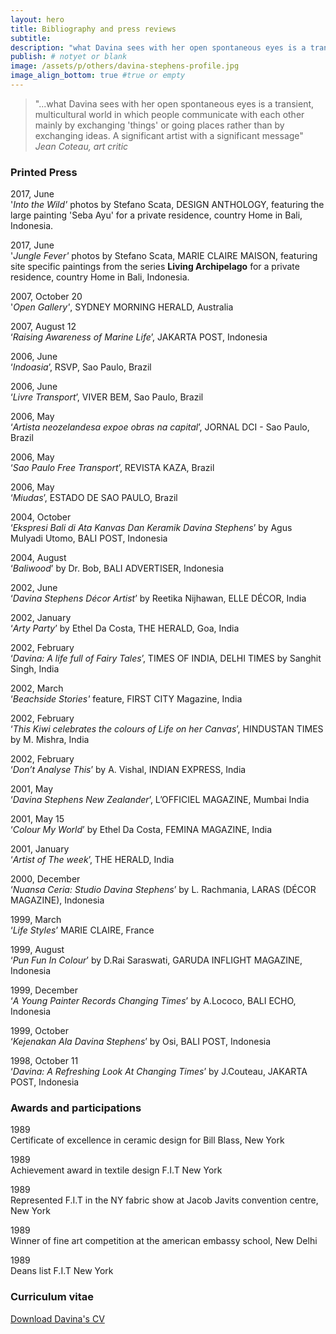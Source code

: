 ```yaml
---
layout: hero
title: Bibliography and press reviews
subtitle:
description: "what Davina sees with her open spontaneous eyes is a transient, multicultural world in which people communicate with each other mainly by exchanging things or going places rather than by exchanging ideas. A significant artist with a significant message _ Jean Coteau"
publish: # notyet or blank
image: /assets/p/others/davina-stephens-profile.jpg
image_align_bottom: true #true or empty
---
```


>"...what Davina sees with her open spontaneous eyes is a transient, multicultural world in which people communicate with each other mainly by exchanging 'things' or going places rather than by exchanging ideas. A significant artist with a significant message" _Jean Coteau, art critic_

### Printed Press

2017, June  
'_Into the Wild'_ photos by Stefano Scata, DESIGN ANTHOLOGY, featuring the large painting 'Seba Ayu' for a private residence, country Home in Bali, Indonesia.

2017, June  
'_Jungle Fever'_ photos by Stefano Scata, MARIE CLAIRE MAISON, featuring site specific paintings from the series **Living Archipelago** for a private residence, country Home in Bali, Indonesia.

2007, October 20   
'_Open Gallery'_, SYDNEY MORNING HERALD, Australia

2007, August 12   
‘_Raising Awareness of Marine Life_’, JAKARTA POST, Indonesia

2006, June    
‘_Indoasia_’, RSVP, Sao Paulo, Brazil

2006, June    
‘_Livre Transport_’, VIVER BEM, Sao Paulo, Brazil

2006, May   
‘_Artista neozelandesa expoe obras na capital_’, JORNAL DCI - Sao Paulo, Brazil

2006, May   
‘_Sao Paulo Free Transport_’, REVISTA KAZA, Brazil

2006, May   
‘_Miudas_’, ESTADO DE SAO PAULO, Brazil

2004, October   
‘_Ekspresi Bali di Ata Kanvas Dan Keramik Davina Stephens_’ by Agus Mulyadi Utomo, BALI POST,  Indonesia

2004, August   
‘_Baliwood_’ by Dr. Bob, BALI ADVERTISER, Indonesia

2002, June   
‘_Davina Stephens Décor Artist_’ by Reetika Nijhawan, ELLE DÉCOR, India

2002, January   
‘_Arty Party_’ by Ethel Da Costa, THE HERALD, Goa, India

2002, February   
‘_Davina: A life full of Fairy Tales_’, TIMES OF INDIA, DELHI TIMES by Sanghit Singh, India

2002, March   
‘_Beachside Stories'_ feature, FIRST CITY Magazine, India

2002, February   
‘_This Kiwi celebrates the colours of Life on her Canvas_’, HINDUSTAN TIMES by M. Mishra, India

2002, February   
‘_Don’t Analyse This_’ by A. Vishal, INDIAN EXPRESS, India

2001, May   
‘_Davina Stephens New Zealander_’, L’OFFICIEL MAGAZINE, Mumbai India

2001, May 15   
‘_Colour My World_’ by Ethel Da Costa, FEMINA MAGAZINE, India

2001, January   
‘_Artist of The week_’, THE HERALD, India

2000, December   
‘_Nuansa Ceria: Studio Davina Stephens_’ by L. Rachmania, LARAS (DÉCOR MAGAZINE), Indonesia

1999, March   
‘_Life Styles_’ MARIE CLAIRE, France

1999, August   
‘_Pun Fun In Colour_’ by D.Rai Saraswati, GARUDA INFLIGHT MAGAZINE, Indonesia

1999, December   
‘_A Young Painter Records Changing Times_’ by A.Lococo, BALI ECHO, Indonesia

1999, October   
‘_Kejenakan Ala Davina Stephens_’ by Osi, BALI POST, Indonesia

1998, October 11   
‘_Davina: A Refreshing Look At Changing Times_’ by J.Couteau, JAKARTA POST, Indonesia



### Awards and participations

1989   
Certificate of excellence in ceramic design for Bill Blass, New York

1989   
Achievement award in textile design F.I.T New York

1989   
Represented F.I.T in the NY fabric show at Jacob Javits convention centre, New York

1989   
Winner of fine art competition at the american embassy school, New Delhi

1989   
Deans list F.I.T New York


### Curriculum vitae

[Download Davina's CV](https://davinastephens.com/assets/pdf/Davina-Stephens-cv.pdf)
